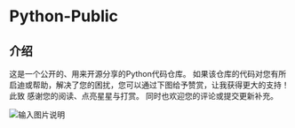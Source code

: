 # Python-Public
## 介绍
这是一个公开的、用来开源分享的Python代码仓库。
如果该仓库的代码对您有所启迪或帮助，解决了您的困扰，您可以通过下图给予赞赏，让我获得更大的支持！
此致
感谢您的阅读、点亮星星与打赏。
同时也欢迎您的评论或提交更新补充。

![输入图片说明](https://images.gitee.com/uploads/images/2021/0705/180702_1135edba_7770220.png "屏幕截图.png")

